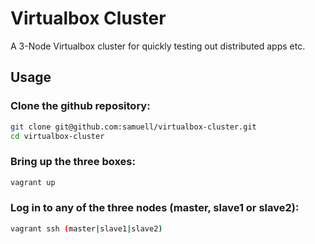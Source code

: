 # Virtualbox Cluster

A 3-Node Virtualbox cluster for quickly testing out distributed apps etc.

## Usage

### Clone the github repository:

```bash
git clone git@github.com:samuell/virtualbox-cluster.git
cd virtualbox-cluster
```

### Bring up the three boxes:

```bash
vagrant up
```

### Log in to any of the three nodes (master, slave1 or slave2):

```bash
vagrant ssh (master|slave1|slave2)
```
